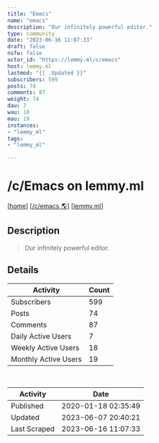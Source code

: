 ```yaml
---
title: "Emacs" 
name: "emacs"
description: "Our infinitely powerful editor."
type: community
date: "2023-06-16 11:07:33"
draft: false
nsfw: false
actor_id: "https://lemmy.ml/c/emacs"
host: lemmy.ml
lastmod: "{[ .Updated }}"
subscribers: 599
posts: 74
comments: 87
weight: 74
dau: 7
wau: 18
mau: 19
instances:
- "lemmy_ml"
tags: 
- "lemmy_ml"

---
```


# /c/Emacs on lemmy.ml

[[home](/)]
[[/c/emacs 🌎](https://lemmy.ml/c/emacs)]
[[lemmy.ml](/instances/lemmy_ml)]


## Description 

<blockquote class="description">
Our infinitely powerful editor.
</blockquote>


## Details

| Activity | Count  |
|----------------------|---|
| Subscribers          | 599 |
| Posts                | 74  |
| Comments             | 87  |
| Daily Active Users   | 7  |
| Weekly Active Users  | 18  |
| Monthly Active Users | 19  |

<br>

| Activity | Date |
|----------------------|---|
| Published            | 2020-01-18 02:35:49 |
| Updated              | 2023-06-07 20:40:21 |
| Last Scraped         | 2023-06-16 11:07:33 |
